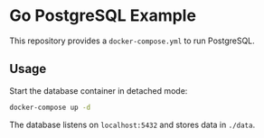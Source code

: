 # Go PostgreSQL Example

This repository provides a `docker-compose.yml` to run PostgreSQL.

## Usage

Start the database container in detached mode:

```bash
docker-compose up -d
```

The database listens on `localhost:5432` and stores data in `./data`.
